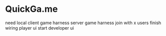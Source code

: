 QuickGa.me
==========

need local client game harness
server game harness
join with x users
finish wiring player ui
start developer ui
